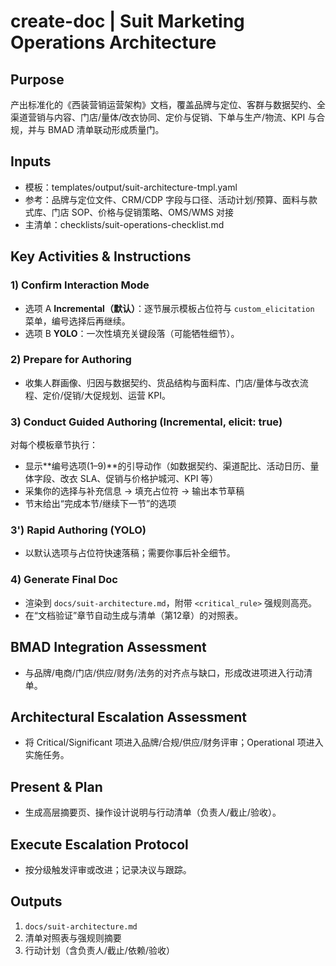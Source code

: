 # create-doc | Suit Marketing Operations Architecture

<!-- BMAD Task Spec -->

## Purpose

产出标准化的《西装营销运营架构》文档，覆盖品牌与定位、客群与数据契约、全渠道营销与内容、门店/量体/改衣协同、定价与促销、下单与生产/物流、KPI 与合规，并与 BMAD 清单联动形成质量门。

## Inputs

- 模板：templates/output/suit-architecture-tmpl.yaml
- 参考：品牌与定位文件、CRM/CDP 字段与口径、活动计划/预算、面料与款式库、门店 SOP、价格与促销策略、OMS/WMS 对接
- 主清单：checklists/suit-operations-checklist.md

## Key Activities & Instructions

### 1) Confirm Interaction Mode

- 选项 A **Incremental（默认）**：逐节展示模板占位符与 `custom_elicitation` 菜单，编号选择后再继续。
- 选项 B **YOLO**：一次性填充关键段落（可能牺牲细节）。

### 2) Prepare for Authoring

- 收集人群画像、归因与数据契约、货品结构与面料库、门店/量体与改衣流程、定价/促销/大促规划、运营 KPI。

### 3) Conduct Guided Authoring (Incremental, elicit: true)

对每个模板章节执行：

- 显示**编号选项(1–9)**的引导动作（如数据契约、渠道配比、活动日历、量体字段、改衣 SLA、促销与价格护城河、KPI 等）
- 采集你的选择与补充信息 → 填充占位符 → 输出本节草稿
- 节末给出“完成本节/继续下一节”的选项

### 3') Rapid Authoring (YOLO)

- 以默认选项与占位符快速落稿；需要你事后补全细节。

### 4) Generate Final Doc

- 渲染到 `docs/suit-architecture.md`，附带 `<critical_rule>` 强规则高亮。
- 在“文档验证”章节自动生成与清单（第12章）的对照表。

## BMAD Integration Assessment

- 与品牌/电商/门店/供应/财务/法务的对齐点与缺口，形成改进项进入行动清单。

## Architectural Escalation Assessment

- 将 Critical/Significant 项进入品牌/合规/供应/财务评审；Operational 项进入实施任务。

## Present & Plan

- 生成高层摘要页、操作设计说明与行动清单（负责人/截止/验收）。

## Execute Escalation Protocol

- 按分级触发评审或改进；记录决议与跟踪。

## Outputs

1. `docs/suit-architecture.md`
2. 清单对照表与强规则摘要
3. 行动计划（含负责人/截止/依赖/验收）

